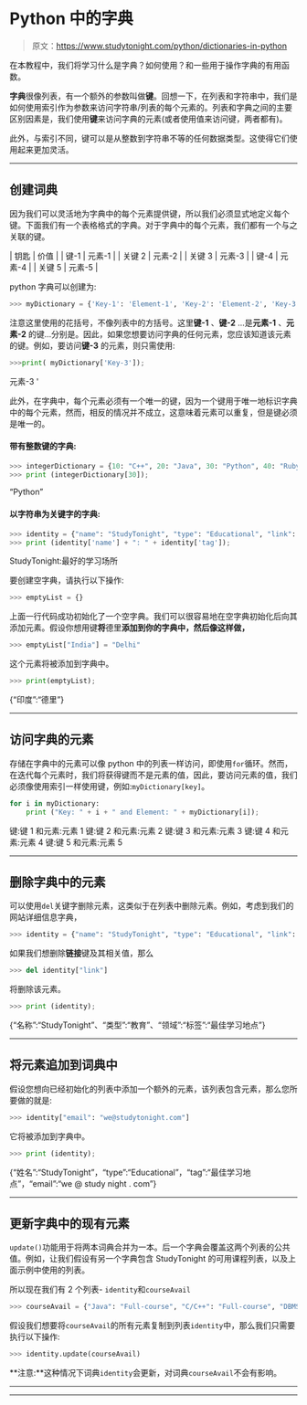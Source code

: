 # Python 中的字典

> 原文：<https://www.studytonight.com/python/dictionaries-in-python>

在本教程中，我们将学习什么是字典？如何使用？和一些用于操作字典的有用函数。

**字典**很像列表，有一个额外的参数叫做**键**。回想一下，在列表和字符串中，我们是如何使用索引作为参数来访问字符串/列表的每个元素的。列表和字典之间的主要区别因素是，我们使用**键**来访问字典的元素(或者使用值来访问键，两者都有)。

此外，与索引不同，键可以是从整数到字符串不等的任何数据类型。这使得它们使用起来更加灵活。

* * *

## 创建词典

因为我们可以灵活地为字典中的每个元素提供键，所以我们必须显式地定义每个键。下面我们有一个表格格式的字典。对于字典中的每个元素，我们都有一个与之关联的键。

| 钥匙 | 价值 |
| 键-1 | 元素-1 |
| 关键 2 | 元素-2 |
| 关键 3 | 元素-3 |
| 键-4 | 元素-4 |
| 关键 5 | 元素-5 |

python 字典可以创建为:

```py
>>> myDictionary = {'Key-1': 'Element-1', 'Key-2': 'Element-2', 'Key-3': 'Element-3', 'Key-4': 'Element-4'}
```

注意这里使用的花括号，不像列表中的方括号。这里**键-1** 、**键-2** ...是**元素-1** 、**元素-2** 的键...分别是。因此，如果您想要访问字典的任何元素，您应该知道该元素的键。例如，要访问**键-3** 的元素，则只需使用:

```py
>>>print( myDictionary['Key-3']);
```

元素-3 '

此外，在字典中，每个元素必须有一个唯一的键，因为一个键用于唯一地标识字典中的每个元素，然而，相反的情况并不成立，这意味着元素可以重复，但是键必须是唯一的。

#### 带有整数键的字典:

```py
>>> integerDictionary = {10: "C++", 20: "Java", 30: "Python", 40: "Ruby", 50: "C#", 60: "Perl"}
>>> print (integerDictionary[30]);
```

“Python”

#### 以字符串为关键字的字典:

```py
>>> identity = {"name": "StudyTonight", "type": "Educational", "link": "https://studytonight.com", "tag": "Best place to learn"}
>>> print (identity['name'] + ": " + identity['tag']);
```

StudyTonight:最好的学习场所

要创建空字典，请执行以下操作:

```py
>>> emptyList = {}
```

上面一行代码成功初始化了一个空字典。我们可以很容易地在空字典初始化后向其添加元素。假设你想用键**将**德里**添加到你的字典中，然后像这样做，**

```py
>>> emptyList["India"] = "Delhi"
```

这个元素将被添加到字典中。

```py
>>> print(emptyList);
```

{“印度”:“德里”}

* * *

## 访问字典的元素

存储在字典中的元素可以像 python 中的列表一样访问，即使用`for`循环。然而，在迭代每个元素时，我们将获得键而不是元素的值，因此，要访问元素的值，我们必须像使用索引一样使用键，例如:`myDictionary[key]`。

```py
for i in myDictionary:
    print ("Key: " + i + " and Element: " + myDictionary[i]);
```

键:键 1 和元素:元素 1 键:键 2 和元素:元素 2 键:键 3 和元素:元素 3 键:键 4 和元素:元素 4 键:键 5 和元素:元素 5

* * *

## 删除字典中的元素

可以使用`del`关键字删除元素，这类似于在列表中删除元素。例如，考虑到我们的网站详细信息字典，

```py
>>> identity = {"name": "StudyTonight", "type": "Educational", "link": "http://studytonight.com", "tag": "Best place to learn"}
```

如果我们想删除**链接**键及其相关值，那么

```py
>>> del identity["link"]
```

将删除该元素。

```py
>>> print (identity);
```

{“名称”:“StudyTonight”、“类型”:“教育”、“领域”:“标签”:“最佳学习地点”}

* * *

## 将元素追加到词典中

假设您想向已经初始化的列表中添加一个额外的元素，该列表包含元素，那么您所要做的就是:

```py
>>> identity["email": "we@studytonight.com"]
```

它将被添加到字典中。

```py
>>> print (identity);
```

{“姓名”:“StudyTonight”，“type”:“Educational”，“tag”:“最佳学习地点”，“email”:“we @ study night . com”}

* * *

## 更新字典中的现有元素

`update()`功能用于将两本词典合并为一本。后一个字典会覆盖这两个列表的公共值。例如，让我们假设有另一个字典包含 StudyTonight 的可用课程列表，以及上面示例中使用的列表。

所以现在我们有 2 个列表- `identity`和`courseAvail`

```py
>>> courseAvail = {"Java": "Full-course", "C/C++": "Full-course", "DBMS": "Full-course"}
```

假设我们想要将`courseAvail`的所有元素复制到列表`identity`中，那么我们只需要执行以下操作:

```py
>>> identity.update(courseAvail)
```

**注意:**这种情况下词典`identity`会更新，对词典`courseAvail`不会有影响。

* * *

* * *
